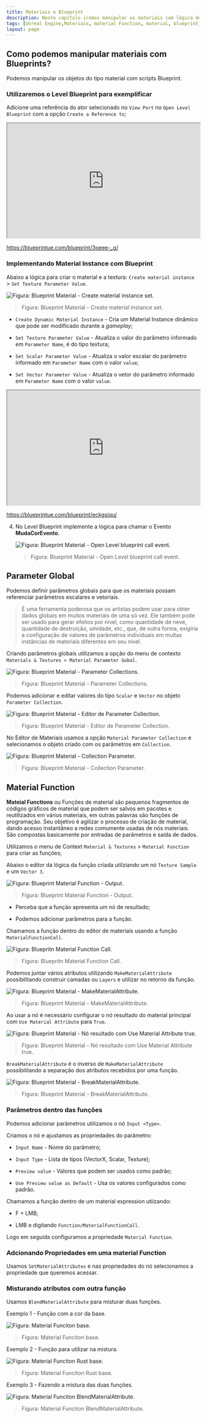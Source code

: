 ```yaml
---
title: Materiais e Blueprint
description: Neste capítulo iremos manipular os materiais com lógica de script Blueprint e construir funções para utilizar dentro dos materiais.
tags: [Unreal Engine,Materiais, material Function, material, blueprint]
layout: page
---
```


## Como podemos manipular materiais com Blueprints?

Podemos manipular os objetos do tipo material com scripts Blueprint.

### Utilizaremos o Level Blueprint para exemplificar

Adicione uma referência do ator selecionado no `View Port` no `Open Level Blueprint` com a opção `Create a Reference to`;

<iframe title="Cafegeek - Material and Material #1 Click Objects and Change Color" src="https://blueprintue.com/render/3oeee-_g/" scrolling="no" allowfullscreen style="width:100%; height:300px;"></iframe>

<https://blueprintue.com/blueprint/3oeee-_g/>

### Implementando Material Instance com Blueprint

Abaixo a lógica para criar o material e a textura: `Create material instance` > `Set Texture Parameter Value`.

![Figura: Blueprint Material - Create material instance set.](../imagens/materiais/ue4_material_bp_create_material_instance_set.webp "Figura: Blueprint Material - Create material instance set.")

> Figura: Blueprint Material - Create material instance set.

- `Create Dynamic Material Instance` - Cria um Material Instance dinâmico que pode ser modificado durante a *gameplay*;

- `Set Texture Parameter Value` - Atualiza o valor do parâmetro informado em `Parameter Name`, é do tipo textura;

- `Set Scalar Parameter Value` - Atualiza o valor escalar do parâmetro informado em `Parameter Name` com o valor `value`;

- `Set Vector Parameter Value` - Atualiza o vetor do parâmetro informado em `Parameter Name` com o valor `value`.

<iframe title="Cafegeek - Material and Blueprint #2 Create Dynanmic Material Instance and Set" src="https://blueprintue.com/render/eckgsjqu/" scrolling="no" allowfullscreen style="width:100%; height:300px;"></iframe>

<https://blueprintue.com/blueprint/eckgsjqu/>

4. No Level Blueprint implemente a lógica para chamar o Evento **MudaCorEvento**.

    ![Figura: Blueprint Material - Open Level blueprint call event.](../imagens/materiais/ue4_material_bp_level_blueprint_call_event.webp "Figura: Blueprint Material - Open Level blueprint call event.")

    > Figura: Blueprint Material - Open Level blueprint call event.

## Parameter Global

Podemos definir parâmetros globais para que os materiais possam referenciar parâmetros escalares e vetoriais.

> É uma ferramenta poderosa que os artistas podem usar para obter dados globais em muitos materiais de uma só vez. Ele também pode ser usado para gerar efeitos por nível, como quantidade de neve, quantidade de destruição, umidade, etc., que, de outra forma, exigiria a configuração de valores de parâmetros individuais em muitas instâncias de materiais diferentes em seu nível.

Criando parâmetros globais utilizamos a opção do menu de contexto `Materials & Textures > Material Parameter Gobal`.

![Figura: Blueprint Material - Parameter Collections.](../imagens/materiais/unreal_engine_material_menu_parameter_collection.webp "Figura: Blueprint Material - Parameter Collections.")

> Figura: Blueprint Material - Parameter Collections.

Podemos adicionar e editar valores do tipo `Scalar` e `Vector` no objeto `Parameter Collection`.

![Figura: Blueprint Material - Editor de Parameter Collection.](../imagens/materiais/unreal_engine_material_edit_parameter_collection.webp "Figura: Blueprint Material - Editor de Parameter Collection.")

> Figura: Blueprint Material - Editor de Parameter Collection.

No Editor de Materiais usamos a opção `Material Parameter Collection` e selecionamos o objeto criado com os parâmetros em `Collection`.

![Figura: Blueprint Material - Collection Parameter.](../imagens/materiais/unreal_engine_material_collectionparameter.webp "Figura: Blueprint Material - Collection Parameter.")

> Figura: Blueprint Material - Collection Parameter.

## Material Function

**Mateial Functions** ou Funções de material são pequenos fragmentos de códigos gráficos de material que podem ser salvos em pacotes e reutilizados em vários materiais, em outras palavras são funções de programação. Seu objetivo é agilizar o processo de criação de material, dando acesso instantâneo a redes comumente usadas de nós materiais.
São compostas basicamente por entradas de parâmetros e saída de dados.

Utilizamos o menu de Context `Material & Textures` > `Material Function` para criar as funções;

Abaixo o editor da lógica da função criada utilziando um nó  `Texture Sample` e um `Vector 3`.

![Figura: Blueprint Material Function - Output.](../imagens/materiais/unreal_engine_material_function_output.webp "Figura: Blueprint Material Function - Output.")

> Figura: Blueprint Material Function - Output.

- Perceba que a função apresenta um nó de resultado;

- Podemos adicionar parâmetros para a função.

Chamamos a função dentro do editor de materiais usando a função `MaterialFunctionCall`.

![Figura: Bluepritn Material Function Call.](../imagens/materiais/unreal_engine_material_function_call.webp "Figura: Bluepritn Material Function Call.")

> Figura: Bluepritn Material Function Call.

Podemos juntar vários atributos utilizando `MakeMaterialAttribute` possibilitando construir camadas ou `Layers` e utilizar no retorno da função.

![Figura: Blueprint Material - MakeMaterialAttribute.](../imagens/materiais/unreal_engine_material_function_makematerialattributes.webp "Figura: Blueprint Material - MakeMaterialAttribute.")

> Figura: Blueprint Material - MakeMaterialAttribute.

Ao usar a nó é necessário configurar o nó resultado do material principal com `Use Material Attribute` para `True`.

![Figura: Blueprint Material - Nó resultado com Use Material Attribute true.](../imagens/materiais/unreal_engine_material_use_material_attributes.webp "Figura: Blueprint Material - Nó resultado com Use Material Attribute true.")

> Figura: Blueprint Material - Nó resultado com Use Material Attribute true.

`BreakMaterialAttribute` é o inverso de `MakeMaterialAttribute` possibilitando a separação dos atributos recebidos por uma função.

![Figura: Blueprint Material - BreakMaterialAttribute.](../imagens/materiais/unreal_engine_material_breakmaterialattributes.webp "Figura: Blueprint Material - BreakMaterialAttribute.")

> Figura: Blueprint Material - BreakMaterialAttribute.

### Parâmetros dentro das funções

Podemos adicionar parâmetros utilizamos o nó  `Input <Type>`.

Criamos o nó e ajustamos as propriedades do parâmetro:

- `Input Name` - Nome do parâmetro;

- `Input Type` - Lista de tipos (VectorX, Scalar, Texture);

- `Preview value` - Valores que podem ser usados como padrão;

- `Use Preview value as Default` - Usa os valores configurados como padrão.

Chamamos a função dentro de um material expression utiizando:

- F + LMB;

- LMB e digitando `Function/MaterialFunctionCall`.

Logo em seguida configuramos a propriedade `Material Function`.

### Adcionando Propriedades em uma material Function

Usamos `SetMaterialAttributes` e nas propriedades do nó selecionamos a propriedade que queremos acessar.

### Misturando atributos com outra função

Usamos `BlendMaterialAttribute` para misturar duas funções.

Exemplo 1 - Função com a cor da base.

![Figura: Material Funciton base.](../imagens/materiais/unreal_engine_material_function_base.webp "Figura: Material Funciton base.")

>Figura: Material Funciton base.

Exemplo 2 - Função para utilizar na mistura.

![Figura: Material Funciton Rust base.](../imagens/materiais/unreal_engine_material_function_rust.webp "Figura: Material Funciton Rust base.")

>Figura: Material Funciton Rust base.

Exemplo 3 - Fazendo a mistura das duas funções.

![Figura: Material Funciton BlendMaterialAttribute.](../imagens/materiais/unreal_engine_material_function_blend_attributes.webp "Figura: Material Funciton BlendMaterialAttribute.")

>Figura: Material Funciton BlendMaterialAttribute.
